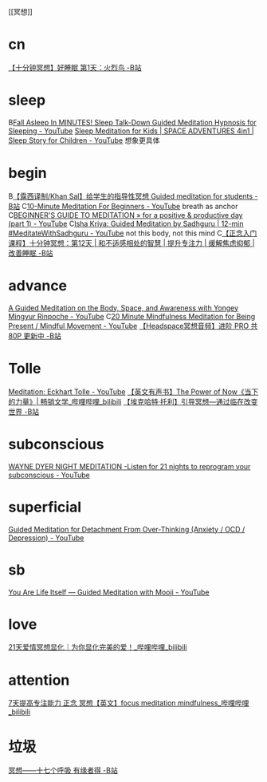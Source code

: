 [[冥想]]
# cn
[【十分钟冥想】好睡眠 第1天：火烈鸟 -B站](https://www.bilibili.com/video/BV18R4y1g7Bi)
# sleep
B[Fall Asleep In MINUTES! Sleep Talk-Down Guided Meditation Hypnosis for Sleeping - YouTube](https://www.youtube.com/watch?v=U6Ay9v7gK9w)
[Sleep Meditation for Kids | SPACE ADVENTURES 4in1 | Sleep Story for Children - YouTube](https://www.youtube.com/watch?v=a5OJ3mtN8Wk)
	想象更具体
# begin
B[【露西译制/Khan Sal】给学生的指导性冥想 Guided meditation for students -B站](https://www.bilibili.com/video/BV1FD4y1R7Dt)
C[10-Minute Meditation For Beginners - YouTube](https://www.youtube.com/watch?v=U9YKY7fdwyg)
	breath as anchor
C[BEGINNER'S GUIDE TO MEDITATION » for a positive & productive day (part 1) - YouTube](https://www.youtube.com/watch?v=KQOAVZew5l8)
C[Isha Kriya: Guided Meditation by Sadhguru | 12-min #MeditateWithSadhguru - YouTube](https://www.youtube.com/watch?v=EwQkfoKxRvo)
	not this body, not this mind
C[【正念入门课程】十分钟冥想：第12天 | 和不适感相处的智慧 | 提升专注力 | 缓解焦虑抑郁 | 改善睡眠 -B站](https://www.bilibili.com/video/BV12z4y1k7M4)
# advance
[A Guided Meditation on the Body, Space, and Awareness with Yongey Mingyur Rinpoche - YouTube](https://www.youtube.com/watch?v=5GSeWdjyr1c)
C[20 Minute Mindfulness Meditation for Being Present / Mindful Movement - YouTube](https://www.youtube.com/watch?v=-2zdUXve6fQ)
[【Headspace冥想音频】进阶 PRO 共80P 更新中 -B站](https://www.bilibili.com/video/BV15t411u7dB/)
# Tolle
[Meditation: Eckhart Tolle - YouTube](https://www.youtube.com/watch?v=foU1qgOdtwg)
[【英文有声书】The Power of Now《当下的力量》| 畅销文学_哔哩哔哩_bilibili](https://www.bilibili.com/video/BV1kT4y1J7ni)
[【埃克哈特·托利】引导冥想—通过临在改变世界 -B站](https://www.bilibili.com/video/BV1R5411a7CH)
# subconscious
[WAYNE DYER NIGHT MEDITATION -Listen for 21 nights to reprogram your subconscious - YouTube](https://www.youtube.com/watch?v=NEwRGJHkrQ0)
# superficial
[Guided Meditation for Detachment From Over-Thinking (Anxiety / OCD / Depression) - YouTube](https://www.youtube.com/watch?v=1vx8iUvfyCY)
# sb
[You Are Life Itself — Guided Meditation with Mooji - YouTube](https://www.youtube.com/watch?v=8vMEoPgg-PE)
# love
[21天爱情冥想显化｜为你显化完美的爱！_哔哩哔哩_bilibili](https://www.bilibili.com/video/BV16U4y1p7Dc)
# attention
[7天提高专注能力 正念 冥想【英文】focus meditation mindfulness_哔哩哔哩_bilibili](https://www.bilibili.com/video/BV1Wt411k7Rh?p=1)

# 垃圾
[冥想——十七个呼吸 有缘者得 -B站](https://www.bilibili.com/video/BV1mQ4y1P7RA/)
